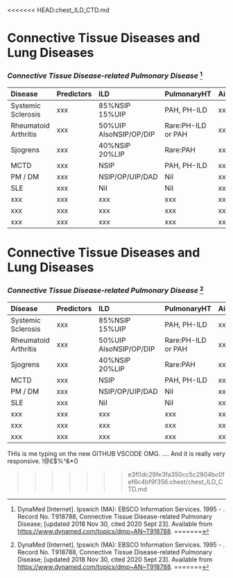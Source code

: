 <<<<<<< HEAD:chest_ILD_CTD.md
# Connective Tissue Diseases and Lung Diseases

### *Connective Tissue Disease-related Pulmonary Disease* [^Woodhead2018]

| Disease              | Predictors | ILD                    | PulmonaryHT        | Airway | Pleural | Notes |
| :------------------- | :--------- | :--------------------- | :----------------- | :----- | :------ | :---- |
| Systemic Sclerosis   | xxx        | 85%NSIP  15%UIP        | PAH, PH-ILD        | xxx    | xxx     | xxx   |
| Rheumatoid Arthritis | xxx        | 50%UIP AlsoNSIP/OP/DIP | Rare:PH-ILD or PAH | xxx    | xxx     | xxx   |
| Sjogrens             | xxx        | 40%NSIP 20%LIP         | Rare:PAH           | xxx    | xxx     | xxx   |
| MCTD                 | xxx        | NSIP                   | PAH, PH-ILD        | xxx    | xxx     | xxx   |
| PM / DM              | xxx        | NSIP/OP/UIP/DAD        | Nil                | xxx    | xxx     | xxx   |
| SLE                  | xxx        | Nil                    | Nil                | xxx    | xxx     | xxx   |
| xxx                  | xxx        | xxx                    | xxx                | xxx    | xxx     | xxx   |
| xxx                  | xxx        | xxx                    | xxx                | xxx    | xxx     | xxx   |
| xxx                  | xxx        | xxx                    | xxx                | xxx    | xxx     | xxx   |

[^Woodhead2018]: DynaMed [Internet]. Ipswich (MA): EBSCO Information Services. 1995 - . Record No. T918788, Connective Tissue Disease-related Pulmonary Disease; [updated 2018 Nov 30, cited 2020 Sept 23]. Available from https://www.dynamed.com/topics/dmp~AN~T918788. 
=======
# Connective Tissue Diseases and Lung Diseases

### *Connective Tissue Disease-related Pulmonary Disease* [^Woodhead2018]

| Disease              | Predictors | ILD                    | PulmonaryHT        | Airway | Pleural | Notes |
| :------------------- | :--------- | :--------------------- | :----------------- | :----- | :------ | :---- |
| Systemic Sclerosis   | xxx        | 85%NSIP  15%UIP        | PAH, PH-ILD        | xxx    | xxx     | xxx   |
| Rheumatoid Arthritis | xxx        | 50%UIP AlsoNSIP/OP/DIP | Rare:PH-ILD or PAH | xxx    | xxx     | xxx   |
| Sjogrens             | xxx        | 40%NSIP 20%LIP         | Rare:PAH           | xxx    | xxx     | xxx   |
| MCTD                 | xxx        | NSIP                   | PAH, PH-ILD        | xxx    | xxx     | xxx   |
| PM / DM              | xxx        | NSIP/OP/UIP/DAD        | Nil                | xxx    | xxx     | xxx   |
| SLE                  | xxx        | Nil                    | Nil                | xxx    | xxx     | xxx   |
| xxx                  | xxx        | xxx                    | xxx                | xxx    | xxx     | xxx   |
| xxx                  | xxx        | xxx                    | xxx                | xxx    | xxx     | xxx   |
| xxx                  | xxx        | xxx                    | xxx                | xxx    | xxx     | xxx   |

[^Woodhead2018]: DynaMed [Internet]. Ipswich (MA): EBSCO Information Services. 1995 - . Record No. T918788, Connective Tissue Disease-related Pulmonary Disease; [updated 2018 Nov 30, cited 2020 Sept 23]. Available from https://www.dynamed.com/topics/dmp~AN~T918788. 

THis is me typing on the new GITHUB VSCODE OMG. .... 
And it is really very responsive. !@£$%^&*()
>>>>>>> e3f0dc29fe3fa350cc5c2904bc0fef6c4bf9f356:chest/chest_ILD_CTD.md
